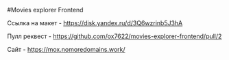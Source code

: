 #Movies explorer Frontend

Ссылка на макет - https://disk.yandex.ru/d/3Q6wzrinb5J3hA

Пулл реквест - https://github.com/ox7622/movies-explorer-frontend/pull/2

Сайт - https://mox.nomoredomains.work/